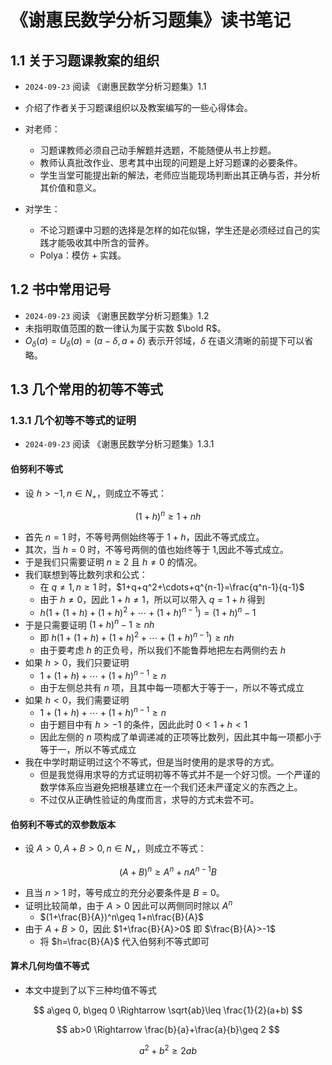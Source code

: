 # 《谢惠民数学分析习题集》读书笔记

## 1.1 关于习题课教案的组织

- `2024-09-23` 阅读 《谢惠民数学分析习题集》1.1

-  介绍了作者关于习题课组织以及教案编写的一些心得体会。
- 对老师：
  - 习题课教师必须自己动手解题并选题，不能随便从书上抄题。
  - 教师认真批改作业、思考其中出现的问题是上好习题课的必要条件。
  - 学生当堂可能提出新的解法，老师应当能现场判断出其正确与否，并分析其价值和意义。
- 对学生：
  - 不论习题课中习题的选择是怎样的如花似锦，学生还是必须经过自己的实践才能吸收其中所含的营养。
  - Polya：模仿 +  实践。

## 1.2 书中常用记号

- `2024-09-23` 阅读 《谢惠民数学分析习题集》1.2
- 未指明取值范围的数一律认为属于实数 $\bold R$。
- $O_{\delta}(a)=U_{\delta}(a)=(a-\delta, a+\delta)$ 表示开邻域，$\delta$ 在语义清晰的前提下可以省略。

## 1.3 几个常用的初等不等式

### 1.3.1  几个初等不等式的证明

- `2024-09-23` 阅读 《谢惠民数学分析习题集》1.3.1

#### 伯努利不等式

- 设 $h>-1, n\in N_+$，则成立不等式：

$$
(1+h)^n\geq 1+nh
$$

- 首先 $n=1$ 时，不等号两侧始终等于 $1+h$，因此不等式成立。
- 其次，当 $h=0$ 时，不等号两侧的值也始终等于 1,因此不等式成立。
- 于是我们只需要证明 $n\geq 2$ 且 $h\neq 0$ 的情况。
- 我们联想到等比数列求和公式：
  - 在 $q\neq 1, n\geq 1$ 时，$1+q+q^2+\cdots+q^{n-1}=\frac{q^n-1}{q-1}$
  -  由于 $h\neq 0$，因此 $1+h\neq 1$，所以可以带入 $q=1+h$ 得到
  - $h(1+(1+h)+(1+h)^2+\cdots+(1+h)^{n-1})=(1+h)^n-1$
- 于是只需要证明 $(1+h)^n-1\geq nh$
  - 即 $h(1+(1+h)+(1+h)^2+\cdots+(1+h)^{n-1})\geq nh$
  - 由于要考虑 $h$ 的正负号，所以我们不能鲁莽地把左右两侧约去 $h$
- 如果 $h>0$，我们只要证明
  - $1+(1+h)+\cdots+(1+h)^{n-1}\geq n$
  - 由于左侧总共有 $n$ 项，且其中每一项都大于等于一，所以不等式成立
- 如果 $h < 0$，我们需要证明
  - $1+(1+h)+\cdots+(1+h)^{n-1}\geq n$
  - 由于题目中有 $h>-1$ 的条件，因此此时 $0<1+h<1$
  - 因此左侧的 $n$ 项构成了单调递减的正项等比数列，因此其中每一项都小于等于一，所以不等式成立
- 我在中学时期证明过这个不等式，但是当时使用的是求导的方式。
  - 但是我觉得用求导的方式证明初等不等式并不是一个好习惯。一个严谨的数学体系应当避免把根基建立在一个我们还未严谨定义的东西之上。
  - 不过仅从正确性验证的角度而言，求导的方式未尝不可。

#### 伯努利不等式的双参数版本

- 设 $A>0, A+B>0, n\in N_{+}$，则成立不等式：

$$
(A+B)^n\geq A^n+nA^{n-1}B
$$

- 且当 $n>1$ 时，等号成立的充分必要条件是 $B=0$。
- 证明比较简单，由于 $A>0$ 因此可以两侧同时除以 $A^n$
  - $(1+\frac{B}{A})^n\geq 1+n\frac{B}{A}$
- 由于 $A+B>0$，因此 $1+\frac{B}{A}>0$ 即 $\frac{B}{A}>-1$
  - 将 $h=\frac{B}{A}$ 代入伯努利不等式即可

#### 算术几何均值不等式

- 本文中提到了以下三种均值不等式

$$
a\geq 0, b\geq 0 \Rightarrow \sqrt{ab}\leq \frac{1}{2}(a+b)
$$

$$
ab>0 \Rightarrow \frac{b}{a}+\frac{a}{b}\geq 2
$$

$$
a^2+b^2\geq 2ab
$$

